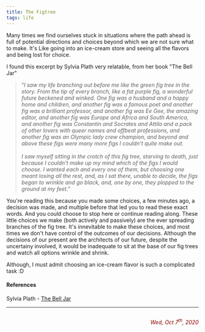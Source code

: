 ```yaml
---
title: The Figtree
tags: life
---
```



Many times we find ourselves stuck in situations where the path ahead is full of potential directions and choices beyond which we are not sure what to make. It's Like going into an ice-cream store and seeing all the flavors and being lost for choice.

I found this excerpt by Sylvia Plath very relatable, from her book "The Bell Jar"

<blockquote>“<em>I saw my life branching out before me like the green fig tree in the story. From the tip of every branch, like a fat purple fig, a wonderful future beckened and winked. One fig was a husband and a happy home and children, and another fig was a famous poet and another fig was a brilliant professor, and another fig was Ee Gee, the amazing editor, and another fig was Europe and Africa and South America, and another fig was Constantin and Socrates and Attila and a pack of other lovers with queer names and offbeat professions, and another fig was an Olympic lady crew champion, and beyond and above these figs were many more figs I couldn't quite make out. <br><br> I saw myself sitting in the crotch of this fig tree, starving to death, just because I couldn't make up my mind which of the figs I would choose. I wanted each and every one of them, but choosing one meant losing all the rest, and, as I sat there, unable to decide, the figs began to wrinkle and go black, and, one by one, they plopped to the ground at my feet.”</em> </blockquote>

You're reading this because you made some choices, a few minutes ago, a decision was made, and multiple before that led you to read these exact words. And you could choose to stop here or continue reading along. These little choices we make (both actively and passively) are the ever spreading branches of the fig tree. It's innevitable to make these choices, and most times we don't have control of the outcomes of our decisions. Although the decisions of our present are the architects of our future, despite the uncertainy involved, it would be inadequate to sit at the base of our fig trees and watch all options wrinkle and shrink. 

Although, I must admit choosing an ice-cream flavor is such a complicated task :D  

#### References

Sylvia Plath - [The Bell Jar](https://en.wikipedia.org/wiki/The_Bell_Jar)

<hr>
<p style="float:right;color:#8B0000"><em>Wed, Oct 7<sup>th</sup>, 2020</em></p>
